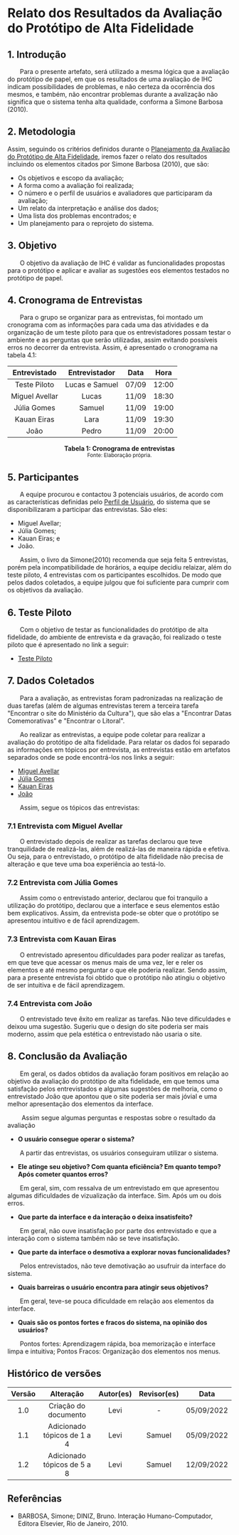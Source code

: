 # Relato dos Resultados da Avaliação do Protótipo de Alta Fidelidade
  
## 1. Introdução
  
&emsp;&emsp;Para o presente artefato, será utilizado a mesma lógica que a avaliação do protótipo de papel, em que os resultados de uma avaliação de IHC indicam possibilidades de problemas, e não certeza da ocorrência dos mesmos, e também, não encontrar problemas durante a avalização não significa que o sistema tenha alta qualidade, conforma a Simone Barbosa (2010).

## 2. Metodologia
  
Assim, seguindo os critérios definidos durante o [Planejamento da Avaliação do Protótipo de Alta Fidelidade](planejamentoAvaliacaoPrototipoAlta.md), iremos fazer o relato dos resultados incluindo os elementos citados por Simone Barbosa (2010), que são:
  
- Os objetivos e escopo da avaliação;
- A forma como a avaliação foi realizada;
- O número e o perfil de usuários e avaliadores que participaram da avaliação;
- Um relato da interpretação e análise dos dados;
- Uma lista dos problemas encontrados; e
- Um planejamento para o reprojeto do sistema.
  
## 3. Objetivo
  
&emsp;&emsp;O objetivo da avaliação de IHC é validar as funcionalidades propostas para o protótipo e aplicar e avaliar as sugestões eos elementos testados no protótipo de papel.
  
## 4. Cronograma de Entrevistas
  
&emsp;&emsp;Para o grupo se organizar para as entrevistas, foi montado um cronograma com as informações para cada uma das atividades e da organização de um teste piloto para que os entrevistadores possam testar o ambiente e as perguntas que serão utilizadas, assim evitando possíveis erros no decorrer da entrevista. Assim, é apresentado o cronograma na tabela 4.1:
  
<center>

| Entrevistado |                Entrevistador               | Data |         Hora        |  
|:------:|:--------------------------------------:|:-----------:|:----------------------:|
|   Teste Piloto  |  Lucas e Samuel|    07/09    | 12:00 | 
|   Miguel Avellar  | Lucas |    11/09   | 18:30 | 
|   Júlia Gomes  | Samuel |    11/09   | 19:00 | 
|   Kauan Eiras  | Lara |    11/09   | 19:30 | 
|   João  | Pedro |    11/09   | 20:00 | 
 


</center>

<figcaption align='center'>
    <b>Tabela 1: Cronograma de entrevistas</b>
    <br><small>Fonte: Elaboração própria.</small>
</figcaption>

## 5. Participantes
  
&emsp;&emsp;A equipe procurou e contactou 3 potenciais usuários, de acordo com as características definidas pelo [Perfil de Usuário](../analiseRequisitos/perfilUsuarioV2.md), do sistema que se disponibilizaram a participar das entrevistas. São eles:
  
- Miguel Avellar;
- Júlia Gomes; 
- Kauan Eiras; e
- João.
  
&emsp;&emsp;Assim, o livro da Simone(2010) recomenda que seja feita 5 entrevistas, porém pela incompatibilidade de horários, a equipe decidiu relaizar, além do teste piloto, 4 entrevistas com os participantes escolhidos. De modo que pelos dados coletados, a equipe julgou que foi suficiente para cumprir com os objetivos da avaliação.

## 6. Teste Piloto
  
&emsp;&emsp;Com o objetivo de testar as funcionalidades do protótipo de alta fidelidade, do ambiente de entrevista e da gravação, foi realizado o teste piloto que é apresentado no link a seguir:

- [Teste Piloto](entrevistas/testepiloto.md)
  
## 7. Dados Coletados

&emsp;&emsp;Para a avaliação, as entrevistas foram padronizadas na realização de duas tarefas (além de algumas entrevistas terem a terceira tarefa "Encontrar o site do Ministério da Cultura"), que são elas a "Encontrar Datas Comemorativas" e "Encontrar o Litoral".
  
&emsp;&emsp;Ao realizar as entrevistas, a equipe pode coletar para realizar a avaliação do protótipo de alta fidelidade. Para relatar os dados foi separado as informações em tópicos por entrevista, as entrevistas estão em artefatos separados onde se pode encontrá-los nos links a seguir:
  
- [Miguel Avellar](entrevistas/entrevistaMiguel.md)
- [Júlia Gomes](entrevistas/entrevistaJulia.md)
- [Kauan Eiras](entrevistas/entrevistaKauan.md)
- [João](entrevistas/entrevistaJoao.md)
  
&emsp;&emsp;Assim, segue os tópicos das entrevistas:
  
### 7.1 Entrevista com Miguel Avellar
  
&emsp;&emsp;O entrevistado depois de realizar as tarefas declarou que teve tranquilidade de realizá-las, além de realizá-las de maneira rápida e efetiva. Ou seja, para o entrevistado, o protótipo de alta fidelidade não precisa de alteração e que teve uma boa experiência ao testá-lo.
  
### 7.2 Entrevista com Júlia Gomes
  
&emsp;&emsp;Assim como o entrevistado anterior, declarou que foi tranquilo a utilização do protótipo, declarou que a interface e seus elementos estão bem explicativos. Assim, da entrevista pode-se obter que o protótipo se apresentou intuitivo e de fácil aprendizagem.
  
### 7.3 Entrevista com Kauan Eiras
  
&emsp;&emsp;O entrevistado apresentou dificuldades para poder realizar as tarefas, em que teve que acessar os menus mais de uma vez, ler e reler os elementos e até mesmo perguntar o que ele poderia realizar. Sendo assim, para a presente entrevista foi obtido que o protótipo não atingiu o objetivo de ser intuitiva e de fácil aprendizagem.
  
### 7.4 Entrevista com João
  
&emsp;&emsp;O entrevistado teve êxito em realizar as tarefas. Não teve dificuldades e deixou uma sugestão. Sugeriu que o design do site poderia ser mais moderno, assim que pela estética o entrevistado não usaria o site.
  
## 8. Conclusão da Avaliação

&emsp;&emsp;Em geral, os dados obtidos da avaliação foram positivos em relação ao objetivo da avaliação do protótipo de alta fidelidade, em que temos uma satisfação pelos entrevistados e algumas sugestôes de melhoria, como o entrevistado João que apontou que o site poderia ser mais jóvial e uma melhor apresentação dos elementos da interface.
  
&emsp;&emsp; Assim segue algumas perguntas e respostas sobre o resultado da avaliação
  
- **O usuário consegue operar o sistema?**
  
&emsp;&emsp;A partir das entrevistas, os usuários conseguiram utilizar o sistema.
  
- **Ele atinge seu objetivo? Com quanta eficiência? Em quanto tempo? Após cometer quantos erros?**
  
&emsp;&emsp;Em geral, sim, com ressalva de um entrevistado em que apresentou algumas dificuldades de vizualização da interface. Sim. Após um ou dois erros.
  
- **Que parte da interface e da interação o deixa insatisfeito?**
  
&emsp;&emsp;Em geral, não ouve insatisfação por parte dos entrevistado e que a interação com o sistema também não se teve insatisfação.
  
- **Que parte da interface o desmotiva a explorar novas funcionalidades?**
  
&emsp;&emsp;Pelos entrevistados, não teve demotivação ao usufruir da interface do sistema.
  
- **Quais barreiras o usuário encontra para atingir seus objetivos?**
  
&emsp;&emsp;Em geral, teve-se pouca dificuldade em relação aos elementos da interface.
  
- **Quais são os pontos fortes e fracos do sistema, na opinião dos usuários?**
  
&emsp;&emsp;Pontos fortes: Aprendizagem rápida, boa memorização e interface limpa e intuitiva; Pontos Fracos: Organização dos elementos nos menus.
  

## Histórico de versões

| Versão |                Alteração               | Autor(es) |         Revisor(es)        |  Data |
|:------:|:--------------------------------------:|:-----------:|:----------------------:|:-----:|
|   1.0  |  Criação do documento  |    Levi   | - | 05/09/2022 |
|   1.1  |  Adicionado tópicos de 1 a 4  |   Levi   | Samuel | 05/09/2022 |
|   1.2  |  Adicionado tópicos de 5 a 8  |   Levi   | Samuel | 12/09/2022 |


## Referências

- BARBOSA, Simone; DINIZ, Bruno. Interação Humano-Computador, Editora Elsevier, Rio de Janeiro, 2010.